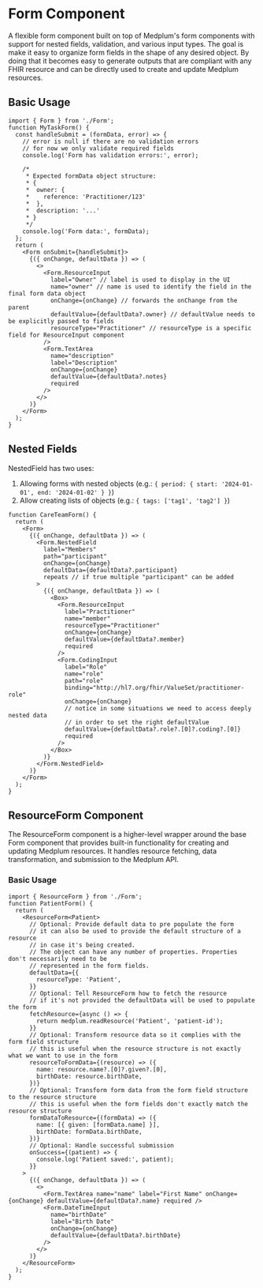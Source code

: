 # Form Component

A flexible form component built on top of Medplum's form components with support for nested fields, validation, and various input types.
The goal is make it easy to organize form fields in the shape of any desired object. By doing that it becomes easy to generate outputs
that are compliant with any FHIR resource and can be directly used to create and update Medplum resources.

## Basic Usage

```tsx
import { Form } from './Form';
function MyTaskForm() {
  const handleSubmit = (formData, error) => {
    // error is null if there are no validation errors
    // for now we only validate required fields
    console.log('Form has validation errors:', error);

    /*
     * Expected formData object structure:
     * {
     *  owner: {
     *    reference: 'Practitioner/123'
     *  },
     *  description: '...'
     * }
     */
    console.log('Form data:', formData);
  };
  return (
    <Form onSubmit={handleSubmit}>
      {({ onChange, defaultData }) => (
        <>
          <Form.ResourceInput
            label="Owner" // label is used to display in the UI
            name="owner" // name is used to identify the field in the final form data object
            onChange={onChange} // forwards the onChange from the parent
            defaultValue={defaultData?.owner} // defaultValue needs to be explicitly passed to fields
            resourceType="Practitioner" // resourceType is a specific field for ResourceInput component
          />
          <Form.TextArea
            name="description"
            label="Description"
            onChange={onChange}
            defaultValue={defaultData?.notes}
            required
          />
        </>
      )}
    </Form>
  );
}
```

## Nested Fields

NestedField has two uses:

1. Allowing forms with nested objects (e.g.: `{ period: { start: '2024-01-01', end: '2024-01-02' } }`)
2. Allow creating lists of objects (e.g.: `{ tags: ['tag1', 'tag2'] }`)

```tsx
function CareTeamForm() {
  return (
    <Form>
      {({ onChange, defaultData }) => (
        <Form.NestedField
          label="Members"
          path="participant"
          onChange={onChange}
          defaultData={defaultData?.participant}
          repeats // if true multiple "participant" can be added
        >
          {({ onChange, defaultData }) => (
            <Box>
              <Form.ResourceInput
                label="Practitioner"
                name="member"
                resourceType="Practitioner"
                onChange={onChange}
                defaultValue={defaultData?.member}
                required
              />
              <Form.CodingInput
                label="Role"
                name="role"
                path="role"
                binding="http://hl7.org/fhir/ValueSet/practitioner-role"
                onChange={onChange}
                // notice in some situations we need to access deeply nested data
                // in order to set the right defaultValue
                defaultValue={defaultData?.role?.[0]?.coding?.[0]}
                required
              />
            </Box>
          )}
        </Form.NestedField>
      )}
    </Form>
  );
}
```

## ResourceForm Component

The ResourceForm component is a higher-level wrapper around the base Form component that provides built-in functionality for creating and updating Medplum resources. It handles resource fetching, data transformation, and submission to the Medplum API.

### Basic Usage

```tsx
import { ResourceForm } from './Form';
function PatientForm() {
  return (
    <ResourceForm<Patient>
      // Optional: Provide default data to pre populate the form
      // it can also be used to provide the default structure of a resource
      // in case it's being created.
      // The object can have any number of properties. Properties don't necessarily need to be
      // represented in the form fields.
      defaultData={{
        resourceType: 'Patient',
      }}
      // Optional: Tell ResourceForm how to fetch the resource
      // if it's not provided the defaultData will be used to populate the form
      fetchResource={async () => {
        return medplum.readResource('Patient', 'patient-id');
      }}
      // Optional: Transform resource data so it complies with the form field structure
      // this is useful when the resource structure is not exactly what we want to use in the form
      resourceToFormData={(resource) => ({
        name: resource.name?.[0]?.given?.[0],
        birthDate: resource.birthDate,
      })}
      // Optional: Transform form data from the form field structure to the resource structure
      // this is useful when the form fields don't exactly match the resource structure
      formDataToResource={(formData) => ({
        name: [{ given: [formData.name] }],
        birthDate: formData.birthDate,
      })}
      // Optional: Handle successful submission
      onSuccess={(patient) => {
        console.log('Patient saved:', patient);
      }}
    >
      {({ onChange, defaultData }) => (
        <>
          <Form.TextArea name="name" label="First Name" onChange={onChange} defaultValue={defaultData?.name} required />
          <Form.DateTimeInput
            name="birthDate"
            label="Birth Date"
            onChange={onChange}
            defaultValue={defaultData?.birthDate}
          />
        </>
      )}
    </ResourceForm>
  );
}
```
